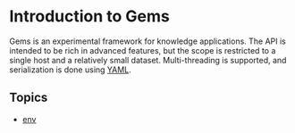 # Introduction to Gems

Gems is an experimental framework for knowledge applications. The API is intended to be rich in advanced features, but the scope is restricted to a single host and a relatively small dataset. Multi-threading is supported, and serialization is done using [YAML](https://en.wikipedia.org/wiki/YAML).

## Topics

- [env](topics/env.md)
